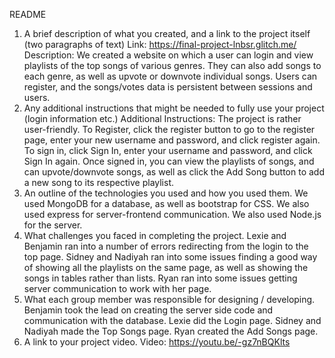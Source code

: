 README
1. A brief description of what you created, and a link to the project itself (two paragraphs of text)
  Link: https://final-project-lnbsr.glitch.me/ 
  Description: We created a website on which a user can login and view playlists of the top songs of various genres. They can also add songs to each genre, as well as upvote or downvote individual songs. Users can register, and the songs/votes data is persistent between sessions and users.
2. Any additional instructions that might be needed to fully use your project (login information etc.)
  Additional Instructions: The project is rather user-friendly. To Register, click the register button to go to the register page, enter your new username and password, and click register again. To sign in, click Sign In, enter your username and password, and click Sign In again. Once signed in, you can view the playlists of songs, and can upvote/downvote songs, as well as click the Add Song button to add a new song to its respective playlist.
3. An outline of the technologies you used and how you used them.
  We used MongoDB for a database, as well as bootstrap for CSS. We also used express for server-frontend communication. We also used Node.js for the server.
4. What challenges you faced in completing the project.
  Lexie and Benjamin ran into a number of errors redirecting from the login to the top page. Sidney and Nadiyah ran into some issues finding a good way of showing all the playlists on the same page, as well as showing the songs in tables rather than lists. Ryan ran into some issues getting server communication to work with her page.
5. What each group member was responsible for designing / developing.
  Benjamin took the lead on creating the server side code and communication with the database. Lexie did the Login page. Sidney and Nadiyah made the Top Songs page. Ryan created the Add Songs page.
6. A link to your project video.
  Video: https://youtu.be/-gz7nBQKlts
